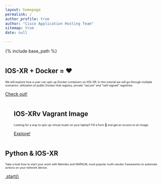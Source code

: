 ```yaml
---
layout: homepage
permalink: /
author_profile: true
author: "Cisco Application Hosting Team" 
sitemap: true
date: null

---
```


{% include base_path %}


<div class="feature__wrapper">
    <div class="feature__item--right">
      <div class="archive__item">
          <div class="archive__item-teaser center" style="max-height: 200px; max-width: 200px;display: block; margin-left: auto; margin-right: auto;">
            <a href="{{ base_path }}/tutorials/2017-02-26-running-docker-containers-on-ios-xr-6-1-2/"><img src="{{ base_path }}/images/lp_images/1_docker.png" alt="" /></a>
          </div>
        <div class="archive__item-body">
            <h2 class="archive__item-title">IOS-XR + Docker = ❤️</h2>
            <div class="archive__item-excerpt" style="font-size: 0.65em;">
              <p>We will explore how a user can spin up Docker containers on IOS-XR.
               In this tutorial we will go through multiple scenarios: utilization of public Docker Hub registry,
                 private "secure" and "self-signed" registries.</p>
            </div>
            <p><a href="{{ base_path }}/tutorials/2017-02-26-running-docker-containers-on-ios-xr-6-1-2/" 
                  class="btn ">Check out!</a></p>
        </div>
      </div>
    </div>
</div>


<div class="feature__wrapper">    
<div class="feature__item--left">
      <div class="archive__item" style="margin-left: 2em;">
          <div class="archive__item-teaser center" style="max-height: 200px; max-width: 200px;display: block;
           margin-left: auto; margin-right: auto;">
            <img src="{{ base_path }}/images/lp_images/2_vagrant.png" alt="" />
          </div>
        <div class="archive__item-body">
            <h2 class="archive__item-title">IOS-XRv Vagrant Image</h2>
            <div class="archive__item-excerpt" style="font-size: 0.65em;">
            <p> Looking for a way to spin up virtual router on your laptop? Fill a form 📝 and get an access to an image.</p>
            </div>
          <p><a href="{{ base_path }}/tutorials/iosxr-vagrant-quickstart" class="btn btn--large">
          Explore!
          </a></p>
        </div>
      </div>
</div>
</div>


<div class="feature__wrapper">
    <div class="feature__item--right">
      <div class="archive__item">
          <div class="archive__item-teaser center" style="max-height: 200px; max-width: 200px;display: block; margin-left: auto; margin-right: auto;">
            <a href="{{ base_path }}/tutorials/2016-08-15-netmiko-and-napalm-with-ios-xr-quick-look/"><img src="{{ base_path }}/images/lp_images/3_python.png" alt="" /></a>
          </div>
        <div class="archive__item-body">
            <h2 class="archive__item-title">Python & IOS-XR️</h2>
            <div class="archive__item-excerpt" style="font-size: 0.65em;">
              <p>Take a look how to start your work with Netmiko and NAPALM, most popular multi-vendor frameworks 
              to automate actions on your network device.</p>
            </div>
            <p><a href="{{ base_path }}/tutorials/2016-08-15-netmiko-and-napalm-with-ios-xr-quick-look/" 
                  class="btn "> .start()</a></p>
        </div>
      </div>
    </div>
</div>


